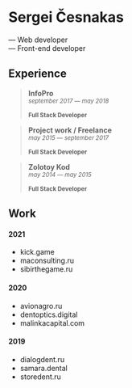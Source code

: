 # Sergei Česnakas

— Web developer\
— Front-end developer

## Experience

> **InfoPro**\
> <small>*september 2017 — may 2018*</small>
>
> <small>**Full Stack Developer**</small>

> **Project work / Freelance**\
> <small>*may 2015 — september 2017*</small>
>
> <small>**Full Stack Developer**</small>

> **Zolotoy Kod**\
> <small>*may 2014 — may 2015*</small>
>
> <small>**Full Stack Developer**</small>

## Work

#### 2021
- kick.game
- maconsulting.ru
- sibirthegame.ru

#### 2020
- avionagro.ru
- dentoptics.digital
- malinkacapital.com

#### 2019
- dialogdent.ru
- samara.dental
- storedent.ru